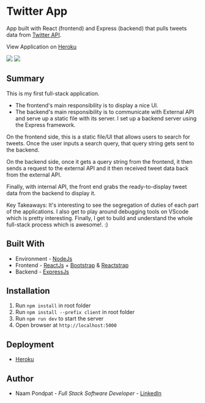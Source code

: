 # Twitter App

App built with React (frontend) and Express (backend) that pulls tweets data from [Twitter API](https://developer.twitter.com/en/docs).

View Application on [Heroku](https://naamp-twitter-app.herokuapp.com/)

<img src="https://user-images.githubusercontent.com/53867191/92256034-2704e900-eea1-11ea-8afb-93d8dd021d38.png" />

<img src="https://user-images.githubusercontent.com/53867191/92256203-6c291b00-eea1-11ea-99b1-4334fd3ab7a5.png" />

## Summary

This is my first full-stack application.

- The frontend's main responsibility is to display a nice UI.
- The backend's main responsibility is to communicate with External API and serve up a static file with its server. I set up a backend server using the Express framework.

On the frontend side, this is a static file/UI that allows users to search for tweets. Once the user inputs a search query, that query string gets sent to the backend.

On the backend side, once it gets a query string from the frontend, it then sends a request to the external API and it then received tweet data back from the external API.

Finally, with internal API, the front end grabs the ready-to-display tweet data from the backend to display it.

Key Takeaways: It's interesting to see the segregation of duties of each part of the applications. I also get to play around debugging tools on VScode which is pretty interesting. Finally, I get to build and understand the whole full-stack process which is awesome!. :)

## Built With

- Environment - [NodeJs](https://nodejs.org/en/)
- Frontend - [ReactJs](https://reactjs.org/) + [Bootstrap](https://getbootstrap.com/) & [Reactstrap](https://reactstrap.github.io/)
- Backend - [ExpressJs](https://expressjs.com/)

## Installation
1. Run `npm install` in root folder
2. Run `npm install --prefix client` in root folder
3. Run `npm run dev` to start the server
4. Open browser at `http://localhost:5000`


## Deployment

- [Heroku](https://www.heroku.com)

## Author

- Naam Pondpat - _Full Stack Software Developer_ - [LinkedIn](https://www.linkedin.com/in/naam-pondpat-638153150/)
